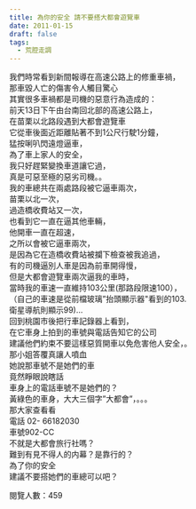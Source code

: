 ```yaml
---
title: 為你的安全 請不要搭大都會遊覽車
date: 2011-01-15
draft: false
tags:
  - 荒腔走調
---
```

我們時常看到新間報導在高速公路上的修重車禍，  
那車毀人亡的傷害令人觸目驚心  
其實很多車禍都是司機的惡意行為造成的：  
前天13日下午由台南回北部的高速公路上，  
在苗栗以北路段遇到大都會遊覽車  
它從車後面近距離貼著不到1公尺行駛1分鐘，  
猛按唎叭閃遠燈逼車，  
為了車上家人的安全，  
我只好趕緊變換車道讓它過，  
真是可惡至極的惡劣司機。。  
我的車總共在兩處路段被它逼車兩次，  
苗栗以北一次，  
過造橋收費站又一次，  
也看到它一直在逼其他車輛，  
他開車一直在超速，  
之所以會被它逼車兩次，  
是因為它在造橋收費站被攔下檢查被我追過，  
有的司機逼別人車是因為前車開得慢，  
但是大都會遊覽車兩次逼我的車時，  
當時我的車速一直維持103公里(那路段限速100），  
（自己的車速是從前檔玻璃”抬頭顯示器"看到的103.  
衛星導航則顯示99)…  
回到桃園市後把行車記錄器上看到，  
在它車身上拍到的車號與電話告知它的公司  
建議他們約束不要這樣惡質開車以免危害他人安全，。  
那小姐答覆真讓人噴血  
她說那車號不是她們的車  
竟然睜眼說瞎話  
車身上的電話車號不是她們的？  
黃綠色的車身，大大三個字”大都會”，。。。  
那大家查看看  
電話 02- 66182030  
車號902-CC  
不就是大都會旅行社嗎？  
難到有見不得人的内幕？是靠行的？  
為了你的安全  
建議不要搭她們的車總可以吧？  

閱覽人數：459